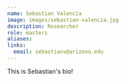 ```yaml
---
name: Sebastian Valencia
image: images/sebastian-valencia.jpg
description: Researcher
role: masters
aliases:
links:
  email: sebastianv@arizona.edu
---
```


This is Sebastian's bio!
